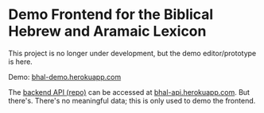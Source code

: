 # Demo Frontend for the Biblical Hebrew and Aramaic Lexicon

This project is no longer under development, but the demo editor/prototype is here.

Demo: [bhal-demo.herokuapp.com](https://bhal-demo.herokuapp.com)

The [backend API (repo)](github.com/jackweinbender/bhal-demo-api) can be accessed at [bhal-api.herokuapp.com](bhal-api.herokuapp.com). But there's. There's no meaningful data; this is only used to demo the frontend.
